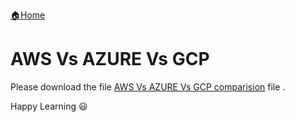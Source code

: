 [:house:Home](https://github.com/debbiswal/Articles)  

# AWS Vs AZURE Vs GCP
Please download the file [AWS Vs AZURE Vs GCP comparision](https://github.com/debbiswal/Articles/raw/master/AWS/Art-1/AWS_AZURE_GCP.xlsx) file .  

Happy Learning :smiley:
